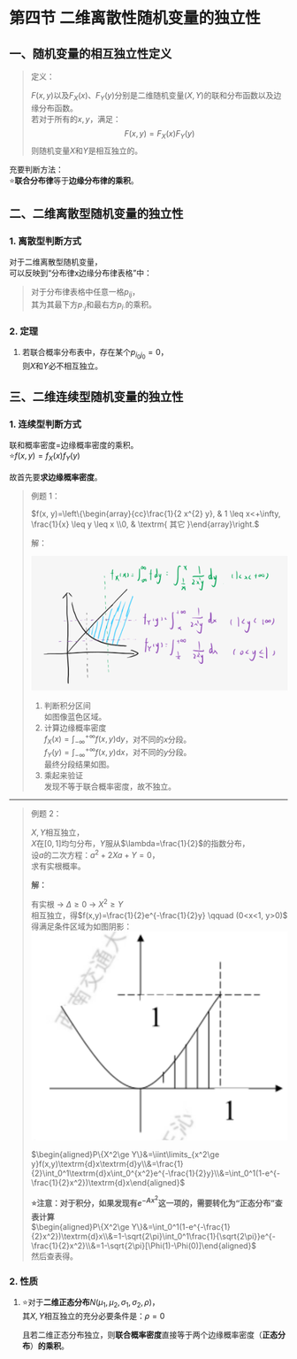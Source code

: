 # 第四节 二维离散性随机变量的独立性

## 一、随机变量的相互独立性定义

> 定义：
>
> $F(x,y)$以及$F_X(x)$、$F_Y(y)$分别是二维随机变量$(X,Y)$的联和分布函数以及边缘分布函数。  
> 若对于所有的$x,y$，满足：
> $$F(x,y)=F_X(x)F_Y(y)$$
> 则随机变量$X$和$Y$是相互独立的。

充要判断方法：  
⭐**联合分布律**等于**边缘分布律的乘积**。

## 二、二维离散型随机变量的独立性

### 1. 离散型判断方式

对于二维离散型随机变量，  
可以反映到“分布律x边缘分布律表格”中：  
> 对于分布律表格中任意一格$p_{ij}$，  
> 其为其最下方$p_{\cdot j}$和最右方$p_{i\cdot}$的乘积。

### 2. 定理

1. 若联合概率分布表中，存在某个$p_{i_0j_0}=0$，  
   则$X$和$Y$必不相互独立。

## 三、二维连续型随机变量的独立性

### 1. 连续型判断方式

联和概率密度=边缘概率密度的乘积。  
⭐$f(x,y)=f_X(x)f_Y(y)$

故首先要**求边缘概率密度**。

> 例题 1：
>
> $f(x, y)=\left\{\begin{array}{cc}\frac{1}{2 x^{2} y}, & 1 \leq x<+\infty, \frac{1}{x} \leq y \leq x \\0, & \textrm{ 其它 }\end{array}\right.$
>
> 解：
>
> ![图 37](images/2D_random_variable_4--11-17_10-13-45.png)
>
> 1. 判断积分区间  
>    如图像蓝色区域。
> 2. 计算边缘概率密度  
>    $f_X(x)=\int_{-\infty}^{+\infty}f(x,y)\textrm{d}y$，对不同的$x$分段。  
>    $f_Y(y)=\int_{-\infty}^{+\infty}f(x,y)\textrm{d}x$，对不同的$y$分段。  
>    最终分段结果如图。
> 3. 乘起来验证  
>    发现不等于联合概率密度，故不独立。

---

> 例题 2：
>
> $X,Y$相互独立，  
> $X$在$[0,1]$均匀分布，$Y$服从$\lambda=\frac{1}{2}$的指数分布，  
> 设$a$的二次方程：$a^2+2Xa+Y=0$，  
> 求有实根概率。
>
> **解：**
>
> 有实根 → $\Delta\ge0$ → $X^2\ge Y$  
> 相互独立，得$f(x,y)=\frac{1}{2}e^{-\frac{1}{2}y} \qquad (0<x<1, y>0)$  
> 得满足条件区域为如图阴影：  
> ![图 39](images/2D_random_variable_4--11-17_13-51-01.png)
>
> $\begin{aligned}P\{X^2\ge Y\}&=\iint\limits_{x^2\ge y}f(x,y)\textrm{d}x\textrm{d}y\\&=\frac{1}{2}\int_0^1\textrm{d}x\int_0^{x^2}e^{-\frac{1}{2}y}\\&=\int_0^1(1-e^{-\frac{1}{2}x^2})\textrm{d}x\end{aligned}$
>
> **⭐注意：对于积分，如果发现有$e^{-Ax^2}$这一项的，需要转化为“正态分布”查表计算**  
> $\begin{aligned}P\{X^2\ge Y\}&=\int_0^1(1-e^{-\frac{1}{2}x^2})\textrm{d}x\\&=1-\sqrt{2\pi}\int_0^1\frac{1}{\sqrt{2\pi}}e^{-\frac{1}{2}x^2}\\&=1-\sqrt{2\pi}[\Phi(1)-\Phi(0)]\end{aligned}$  
> 然后查表得。

### 2. 性质

1. ⭐对于**二维正态分布**$N(\mu_1,\mu_2,\sigma_1,\sigma_2,\rho)$，  
   其$X,Y$相互独立的充分必要条件是：$\rho=0$

   且若二维正态分布独立，则**联合概率密度**直接等于两个边缘概率密度（**正态分布**）**的乘积**。
